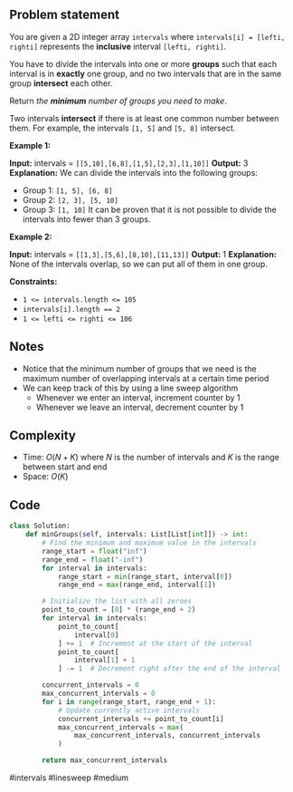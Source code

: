 ## Problem statement

You are given a 2D integer array `intervals` where `intervals[i] = [lefti, righti]` represents the **inclusive** interval `[lefti, righti]`.

You have to divide the intervals into one or more **groups** such that each interval is in **exactly** one group, and no two intervals that are in the same group **intersect** each other.

Return _the **minimum** number of groups you need to make_.

Two intervals **intersect** if there is at least one common number between them. For example, the intervals `[1, 5]` and `[5, 8]` intersect.

**Example 1:**

**Input:** intervals = `[[5,10],[6,8],[1,5],[2,3],[1,10]]`
**Output:** 3
**Explanation:** We can divide the intervals into the following groups:
- Group 1: `[1, 5], [6, 8]`
- Group 2: `[2, 3], [5, 10]`
- Group 3: `[1, 10]`
It can be proven that it is not possible to divide the intervals into fewer than 3 groups.

**Example 2:**

**Input:** intervals = `[[1,3],[5,6],[8,10],[11,13]]`
**Output:** 1
**Explanation:** None of the intervals overlap, so we can put all of them in one group.

**Constraints:**

- `1 <= intervals.length <= 105`
- `intervals[i].length == 2`
- `1 <= lefti <= righti <= 106`

## Notes

- Notice that the minimum number of groups that we need is the maximum number of overlapping intervals at a certain time period
- We can keep track of this by using a line sweep algorithm
	- Whenever we enter an interval, increment counter by 1
	- Whenever we leave an interval, decrement counter by 1

## Complexity

- Time: $O(N + K)$ where $N$ is the number of intervals and $K$ is the range between start and end
- Space: $O(K$)

## Code

```python
class Solution:
    def minGroups(self, intervals: List[List[int]]) -> int:
        # Find the minimum and maximum value in the intervals
        range_start = float("inf")
        range_end = float("-inf")
        for interval in intervals:
            range_start = min(range_start, interval[0])
            range_end = max(range_end, interval[1])

        # Initialize the list with all zeroes
        point_to_count = [0] * (range_end + 2)
        for interval in intervals:
            point_to_count[
                interval[0]
            ] += 1  # Increment at the start of the interval
            point_to_count[
                interval[1] + 1
            ] -= 1  # Decrement right after the end of the interval

        concurrent_intervals = 0
        max_concurrent_intervals = 0
        for i in range(range_start, range_end + 1):
            # Update currently active intervals
            concurrent_intervals += point_to_count[i]
            max_concurrent_intervals = max(
                max_concurrent_intervals, concurrent_intervals
            )

        return max_concurrent_intervals
```

#intervals
#linesweep
#medium